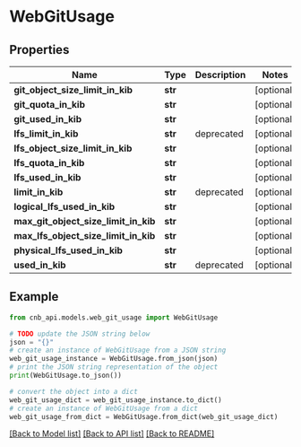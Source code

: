 # WebGitUsage


## Properties

Name | Type | Description | Notes
------------ | ------------- | ------------- | -------------
**git_object_size_limit_in_kib** | **str** |  | [optional] 
**git_quota_in_kib** | **str** |  | [optional] 
**git_used_in_kib** | **str** |  | [optional] 
**lfs_limit_in_kib** | **str** | deprecated | [optional] 
**lfs_object_size_limit_in_kib** | **str** |  | [optional] 
**lfs_quota_in_kib** | **str** |  | [optional] 
**lfs_used_in_kib** | **str** |  | [optional] 
**limit_in_kib** | **str** | deprecated | [optional] 
**logical_lfs_used_in_kib** | **str** |  | [optional] 
**max_git_object_size_limit_in_kib** | **str** |  | [optional] 
**max_lfs_object_size_limit_in_kib** | **str** |  | [optional] 
**physical_lfs_used_in_kib** | **str** |  | [optional] 
**used_in_kib** | **str** | deprecated | [optional] 

## Example

```python
from cnb_api.models.web_git_usage import WebGitUsage

# TODO update the JSON string below
json = "{}"
# create an instance of WebGitUsage from a JSON string
web_git_usage_instance = WebGitUsage.from_json(json)
# print the JSON string representation of the object
print(WebGitUsage.to_json())

# convert the object into a dict
web_git_usage_dict = web_git_usage_instance.to_dict()
# create an instance of WebGitUsage from a dict
web_git_usage_from_dict = WebGitUsage.from_dict(web_git_usage_dict)
```
[[Back to Model list]](../README.md#documentation-for-models) [[Back to API list]](../README.md#documentation-for-api-endpoints) [[Back to README]](../README.md)


